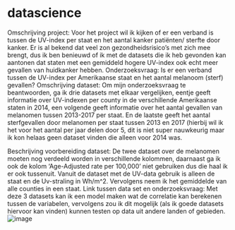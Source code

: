 # datascience
Omschrijving project: 
Voor het project wil ik kijken of er een verband is tussen de UV-index per staat en het aantal kanker patiënten/ sterfte door kanker. Er is al bekend dat veel zon gezondheidsrisico’s met zich mee brengt, dus ik ben benieuwd of ik met de datasets die ik heb gevonden kan aantonen dat staten met een gemiddeld hogere UV-index ook echt meer gevallen van huidkanker hebben. 
Onderzoeksvraag:
Is er een verband tussen de UV-index per Amerikaanse staat en het aantal melanoom (sterf) gevallen?
Omschrijving dataset:
Om mijn onderzoeksvraag te beantwoorden, ga ik drie datasets met elkaar vergelijken, eentje geeft informatie over UV-indexen per county in de verschillende Amerikaanse staten in 2014, een volgende geeft informatie over het aantal gevallen van melanomen tussen 2013-2017 per staat. En de laatste geeft het aantal sterfgevallen door melanomen per staat tussen 2013 en 2017 (hierbij wil ik het voor het aantal per jaar delen door 5, dit is niet super nauwkeurig maar ik kon helaas geen dataset vinden die alleen voor 2014 was.  
 

Beschrijving voorbereiding dataset: 
De twee dataset over de melanomen moeten nog verdeeld worden in verschillende kolommen, daarnaast ga ik ook de kolom ‘Age-Adjusted rate per 100,000’ niet gebruiken dus die haal ik er ook tussenuit. Vanuit de dataset met de UV-data gebruik is alleen de staat en de Uv-straling in Wh/m^2. Vervolgens neem ik het gemiddelde van alle counties in een staat. 
Link tussen data set en onderzoeksvraag: 
Met deze 3 datasets kan ik een model maken wat de correlatie kan berekenen tussen de variabelen, vervolgens zou ik dit mogelijk (als ik goede datasets hiervoor kan vinden) kunnen testen op data uit andere landen of gebieden. 
![image](https://user-images.githubusercontent.com/116062251/233981368-69e54f1a-b51c-4a25-8f06-fcf2ae68e8bc.png)
